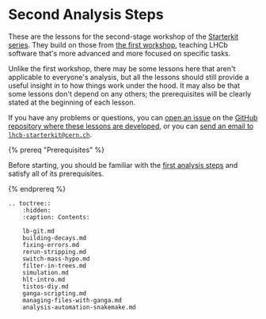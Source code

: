 # Second Analysis Steps

These are the lessons for the second-stage workshop of the [Starterkit series][starterkit].
They build on those from [the first workshop](/first-analysis-steps/README), teaching LHCb software that's more advanced and more focused on specific tasks.

Unlike the first workshop, there may be some lessons here that aren't applicable to everyone's analysis, but all the lessons should still provide a useful insight in to how things work under the hood.
It may also be that some lessons don't depend on any others; the prerequisites will be clearly stated at the beginning of each lesson.

If you have any problems or questions, you can [open an issue][lessons-issues] on the [GitHub repository where these lessons are developed][lessons-repo], or you can [send an email to `lhcb-starterkit@cern.ch`](mailto:lhcb-starterkit@cern.ch).

{% prereq "Prerequisites" %}

Before starting, you should be familiar with the [first analysis steps](/first-analysis-steps-renamed/README) and satisfy all of its prerequisites.

{% endprereq %}

[starterkit]: https://lhcb.github.io/starterkit/
[lessons-issues]: https://github.com/lhcb/starterkit-lessons/issues
[lessons-repo]: https://github.com/lhcb/starterkit-lessons

```eval_rst
.. toctree::
    :hidden:
    :caption: Contents:

    lb-git.md
    building-decays.md
    fixing-errors.md
    rerun-stripping.md
    switch-mass-hypo.md
    filter-in-trees.md
    simulation.md
    hlt-intro.md
    tistos-diy.md
    ganga-scripting.md
    managing-files-with-ganga.md
    analysis-automation-snakemake.md
```
